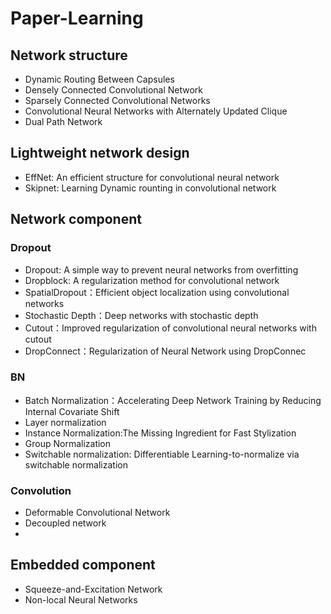 # Paper-Learning
## Network structure
   -  Dynamic Routing Between Capsules  
   -  Densely Connected Convolutional Network
   -  Sparsely Connected Convolutional Networks   
   -  Convolutional Neural Networks with Alternately Updated Clique   
   -  Dual Path Network   
   
   
## Lightweight network design
   -  EffNet: An efficient structure for convolutional neural network    
   -  Skipnet: Learning Dynamic rounting in convolutional network

## Network component
### Dropout
   - Dropout: A simple way to prevent neural networks from overfitting       
   - Dropblock: A regularization method for convolutional network      
   - SpatialDropout：Efficient object localization using convolutional networks    
   - Stochastic Depth：Deep networks with stochastic depth   
   - Cutout：Improved regularization of convolutional neural networks with cutout    
   - DropConnect：Regularization of Neural Network using DropConnec    
### BN
   - Batch Normalization：Accelerating Deep Network Training by Reducing Internal Covariate Shift     
   - Layer normalization   
   - Instance Normalization:The Missing Ingredient for Fast Stylization   
   - Group Normalization     
   - Switchable normalization: Differentiable Learning-to-normalize via switchable normalization   
### Convolution 
   - Deformable Convolutional Network    
   - Decoupled network    
   -  
## Embedded component
   - Squeeze-and-Excitation Network   
   - Non-local Neural Networks 
